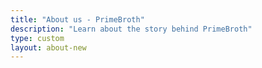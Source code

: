 ```yaml
---
title: "About us - PrimeBroth"
description: "Learn about the story behind PrimeBroth"
type: custom
layout: about-new
---
```



